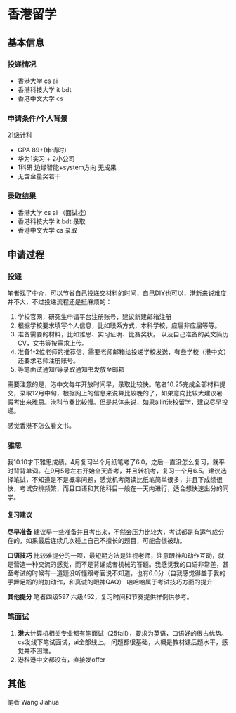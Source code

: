 # 香港留学

## 基本信息
### 投递情况
- 香港大学 cs ai
- 香港科技大学 it bdt
- 香港中文大学 cs
###  申请条件/个人背景
21级计科
-  GPA 89+(申请时)
- 华为1实习 + 2小公司
- 1科研 边缘智能+system方向 无成果
- 无含金量奖若干
### 录取结果
- 香港大学 cs ai （面试挂）
- 香港科技大学 it bdt 录取
- 香港中文大学 cs 录取
## 申请过程
### 投递
 笔者找了中介，可以节省自己投递交材料的时间，自己DIY也可以，港新来说难度并不大，不过投递流程还是挺麻烦的：
1. 学校官网，研究生申请平台注册账号，建议新建邮箱注册
2. 根据学校要求填写个人信息，比如联系方式，本科学校，应届非应届等等。
3. 准备需要的材料，比如雅思、实习证明、比赛奖状。
    以及自己准备的英文简历CV，文书等按需求上传。
4. 准备1-2位老师的推荐信，需要老师邮箱给投递学校发送，有些学校（港中文）还要求老师注册账号。
5. 等笔面试通知/等录取通知书发放至邮箱

需要注意的是，港中文每年开放时间早，录取比较快。笔者10.25完成全部材料提交，录取12月中旬，根据网上的信息来说算比较晚的了，如果意向比较大建议暑假考出来雅思。港科节奏比较慢。但是总体来说，如果allin港校留学，建议尽早投递。
 
感觉香港不怎么看文书。
### 雅思
  我10.10才下雅思成绩。4月复习半个月纸笔考了6.0，之后一直没怎么复习，就平时背背单词。在9月5号左右开始全天备考，并且转机考，复习一个月6.5。建议选择笔试，不知道是不是概率问题，感觉机考阅读比纸笔简单很多，并且下成绩很快，考试安排频繁，而且口语和其他科目一般在一天内进行，适合想快速出分的同学。
  
  
  
  #### 复习建议
  **尽早准备** 建议早一些准备并且考出来，不然会压力比较大，考试都是有运气成分在的，如果最后连续几次碰上自己不擅长的题目，可能会很被动。

  **口语技巧** 比较难提分的一项，最短期方法是注视老师，注意眼神和动作互动，就是营造一种交流的感觉，而不是背诵或者机械的答题。我感觉我的口语非常差，甚至考试的时候有一道题没听懂跟考官说不知道，也有6.0分（自我感觉得益于我的手舞足蹈的附加动作，和真诚的眼神QAQ） 哈哈哈属于考试技巧方面的提升

  **其他提分** 
  笔者四级597 六级452，复习时间和节奏提供样例供参考。
### 笔面试
1. **港大**计算机相关专业都有笔面试（25fall），要求为英语，口语好的很占优势。
    cs发线下笔试面试，ai全部线上。 问题都很基础，大概是教材课后题水平，感觉并不困难。
2. 港科港中文都没有，直接发offer
## 其他
笔者 Wang Jiahua